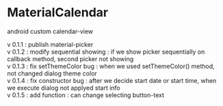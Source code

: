 # MaterialCalendar
android custom calendar-view

v 0.1.1 : publish material-picker<br />
v 0.1.2 : modify sequential showing : if we show picker sequentially on callback method, second picker not showing <br />
v 0.1.3 : fix setThemeColor bug : when we used setThemeColor() method, not changed dialog theme color<br />
v 0.1.4 : fix constructor bug : after we decide start date or start time, when we execute dialog not applyed start info <br />
v 0.1.5 : add function : can change selecting button-text<br />

